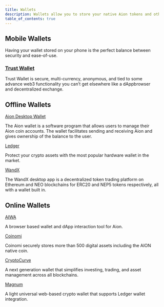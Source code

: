 ```yaml
---
title: Wallets
description: Wallets allow you to store your native Aion tokens and other cryptocurrencies locally on your computer, and are sometimes called offline wallets. Other wallets allow you to keep your tokens online and are always accessible. However, these are generally seen as slightly less secure than locally stored wallets. Finally, there are mobile wallets that help bridge the gap between security and usability.
table_of_contents: true
---
```


## Mobile Wallets

Having your wallet stored on your phone is the perfect balance between security and ease-of-use.

### [Trust Wallet](https://blog.aion.network/trust-wallet-adds-support-for-aion-c063e450652c)

Trust Wallet is secure, multi-currency, anonymous, and tied to some advance web3 functionality you can’t get elsewhere like a dAppbrowser and decentralized exchange.

## Offline Wallets

[Aion Desktop Wallet](https://github.com/aionnetwork/aion_ui/releases/tag/v1.0.0)

The Aion wallet is a software program that allows users to manage their Aion coin accounts. The wallet facilitates sending and receiving Aion and gives ownership of the balance to the user.

[Ledger](https://www.ledger.com/)

Protect your crypto assets with the most popular hardware wallet in the market.

[WandX](https://www.wandx.co/)

The WandX desktop app is a decentralized token trading platform on Ethereum and NEO blockchains for ERC20 and NEP5 tokens respectively, all with a wallet built in.

## Online Wallets

[AIWA](https://getaiwa.com/)

A browser based wallet and dApp interaction tool for Aion.

[Coinomi](https://www.coinomi.com/)

Coinomi securely stores more than 500 digital assets including the AION native coin.

[CryptoCurve](https://cryptocurve.io/wallet)

A next generation wallet that simplifies investing, trading, and asset management across all blockchains.

[Magnum](https://magnumwallet.co/)

A light universal web-based crypto wallet that supports Ledger wallet integration.
